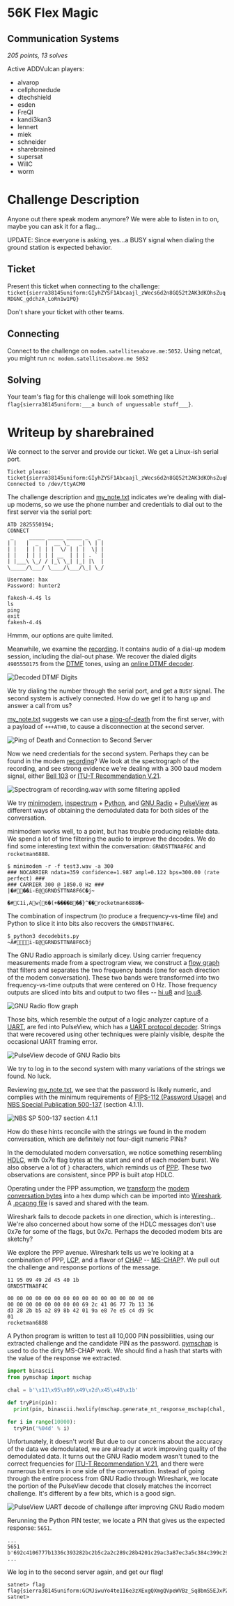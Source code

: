 # 56K Flex Magic

## Communication Systems

*205 points, 13 solves*

Active ADDVulcan players:

- alvarop
- cellphonedude
- dtechshield
- esden
- FreQI
- kandi3kan3
- lennert
- miek
- schneider
- sharebrained
- supersat
- WillC
- worm

# Challenge Description

Anyone out there speak modem anymore? We were able to listen in to on, maybe you can ask it for a flag…

UPDATE: Since everyone is asking, yes...a BUSY signal when dialing the ground station is expected behavior.

## Ticket

Present this ticket when connecting to the challenge:
`ticket{sierra38145uniform:GIyhZYSF1Abcaajl_zWecs6d2n8GQ52t2AK3dKOhsZuqRDGNC_gdchzA_LoRn1w1PQ}`

Don't share your ticket with other teams.

## Connecting

Connect to the challenge on `modem.satellitesabove.me:5052`. Using netcat, you might run `nc modem.satellitesabove.me 5052`

## Solving

Your team's flag for this challenge will look something like `flag{sierra38145uniform:___a bunch of unguessable stuff___}`. 

# Writeup by sharebrained

We connect to the server and provide our ticket. We get a Linux-ish serial port.

```
Ticket please:
ticket{sierra38145uniform:GIyhZYSF1Abcaajl_zWecs6d2n8GQ52t2AK3dKOhsZuqRDGNC_gdchzA_LoRn1w1PQ}
Connected to /dev/ttyACM0
```

The challenge description and [my_note.txt](files/my_note.txt) indicates we're dealing with dial-up modems, so we use the phone number and credentials to dial out to the first server via the serial port:

```
ATD 2825550194;
CONNECT
 _     _____ _____ _____ _   _ 
| |   |  _  |  __ \_   _| \ | |
| |   | | | | |  \/ | | |  \| |
| |   | | | | | __  | | | . ` |
| |___\ \_/ / |_\ \_| |_| |\  |
\_____/\___/ \____/\___/\_| \_/

Username: hax
Password: hunter2

fakesh-4.4$ ls
ls
ping
exit
fakesh-4.4$
```

Hmmm, our options are quite limited.

Meanwhile, we examine the [recording](files/recording.wav). It contains audio of a dial-up modem session, including the dial-out phase. We recover the dialed digits `4905550175` from the [DTMF](https://en.wikipedia.org/wiki/Dual-tone_multi-frequency_signaling) tones, using an [online DTMF decoder](http://dialabc.com/sound/detect/).

![Decoded DTMF Digits](images/dtmf-decode.png)

We try dialing the number through the serial port, and get a `BUSY` signal. The second system is actively connected. How do we get it to hang up and answer a call from us?

[my_note.txt](files/my_note.txt) suggests we can use a [ping-of-death](https://en.wikipedia.org/wiki/Ping_of_death) from the first server, with a payload of `+++ATH0`, to cause a disconnection at the second server.

![Ping of Death and Connection to Second Server](images/ping-of-death-login.png)

Now we need credentials for the second system. Perhaps they can be found in the modem [recording](files/recording.wav)? We look at the spectrograph of the recording, and see strong evidence we're dealing with a 300 baud modem signal, either [Bell 103](https://en.wikipedia.org/wiki/Bell_103_modem) or [ITU-T Recommendation V.21](https://www.itu.int/rec/T-REC-V.21/en).

![Spectrogram of recording.wav with some filtering applied](images/recording-spectrogram.png)

We try [minimodem](https://github.com/kamalmostafa/minimodem), [inspectrum](https://github.com/miek/inspectrum) + [Python](https://www.python.org/), and [GNU Radio](https://www.gnuradio.org/) + [PulseView](https://sigrok.org/wiki/PulseView) as different ways of obtaining the demodulated data for both sides of the conversation.

minimodem works well, to a point, but has trouble producing reliable data. We spend a lot of time filtering the audio to improve the decodes. We do find some interesting text within the conversation: `GRNDSTTNA8F6C` and `rocketman6888`.

```
$ minimodem -r -f test3.wav -a 300
### NOCARRIER ndata=359 confidence=1.987 ampl=0.122 bps=300.00 (rate perfect) ###
### CARRIER 300 @ 1850.0 Hz ###
|�#��i-E@GRNDSTTNA8F6C�j~
```

```
�#C1i,Aw{6�(+����B��}^��ٜrocketman6888�~
```

The combination of inspectrum (to produce a frequency-vs-time file) and Python to slice it into bits also recovers the `GRNDSTTNA8F6C`.

```
$ python3 decodebits.py
~Â#i-E@GRNDSTTNA8F6Cðj
```

The GNU Radio approach is similarly dicey. Using carrier frequency measurements made from a spectrogram view, we construct a [flow graph](gnuradio/modem.grc) that filters and separates the two frequency bands (one for each direction of the modem conversation). These two bands were transformed into two frequency-vs-time outputs that were centered on 0 Hz. Those frequency outputs are sliced into bits and output to two files -- [hi.u8](gnuradio/hi.u8) and [lo.u8](gnuradio/lo.u8).

![GNU Radio flow graph](images/gnuradio-flow-graph.png)

Those bits, which resemble the output of a logic analyzer capture of a [UART](https://en.wikipedia.org/wiki/Universal_asynchronous_receiver-transmitter), are fed into PulseView, which has a [UART protocol decoder](https://sigrok.org/wiki/Protocol_decoder:Uart). Strings that were recovered using other techniques were plainly visible, despite the occasional UART framing error.

![PulseView decode of GNU Radio bits](images/pulseview-uart-decode.png)

We try to log in to the second system with many variations of the strings we found. No luck.

Reviewing [my_note.txt](files/my_note.txt), we see that the password is likely numeric, and complies with the minimum requirements of [FIPS-112 (Password Usage)](https://nvlpubs.nist.gov/nistpubs/Legacy/FIPS/fipspub112.pdf) and [NBS Special Publication 500-137](https://nvlpubs.nist.gov/nistpubs/Legacy/SP/nbsspecialpublication500-137.pdf) (section 4.1.1).

![NBS SP 500-137 section 4.1.1](images/nbs-sp-500-137-section-4-1-1.png)

How do these hints reconcile with the strings we found in the modem conversation, which are definitely not four-digit numeric PINs?

In the demodulated modem conversation, we notice something resembling [HDLC](https://en.wikipedia.org/wiki/High-Level_Data_Link_Control), with 0x7e flag bytes at the start and end of each modem burst. We also observe a lot of `}` characters, which reminds us of [PPP](https://en.wikipedia.org/wiki/Point-to-Point_Protocol). These two observations are consistent, since PPP is built atop HDLC.

Operating under the PPP assumption, we [transform](python/hdlc.py) the [modem conversation bytes](conversation.txt) into a hex dump which can be imported into [Wireshark](https://www.wireshark.org/). A [.pcapng file](modem_0.pcapng) is saved and shared with the team.

Wireshark fails to decode packets in one direction, which is interesting... We're also concerned about how some of the HDLC messages don't use 0x7e for some of the flags, but 0x7c. Perhaps the decoded modem bits are sketchy?

We explore the PPP avenue. Wireshark tells us we're looking at a combination of PPP, [LCP](https://en.wikipedia.org/wiki/Link_Control_Protocol), and a flavor of [CHAP](https://en.wikipedia.org/wiki/Challenge-Handshake_Authentication_Protocol) -- [MS-CHAP](https://en.wikipedia.org/wiki/MS-CHAP)?. We pull out the challenge and response portions of the message.

```
11 95 09 49 2d 45 40 1b 
GRNDSTTNA8F4C

00 00 00 00 00 00 00 00 00 00 00 00 00 00 00 00
00 00 00 00 00 00 00 00 69 2c 41 06 77 7b 13 36
d3 28 2b b5 a2 89 8b 42 01 9a e8 7e e5 c4 d9 9c
01
rocketman6888
```

A Python program is written to test all 10,000 PIN possibilities, using our extracted challenge and the candidate PIN as the password. [pymschap](https://github.com/talkincode/pymschap) is used to do the dirty MS-CHAP work. We should find a hash that starts with the value of the response we extracted.

```python
import binascii
from pymschap import mschap

chal = b'\x11\x95\x09\x49\x2d\x45\x40\x1b'

def tryPin(pin):
  print(pin, binascii.hexlify(mschap.generate_nt_response_mschap(chal, pin)))

for i in range(10000):
  tryPin('%04d' % i)
```

Unfortunately, it doesn't work! But due to our concerns about the accuracy of the data we demodulated, we are already at work improving quality of the demodulated data. It turns out the GNU Radio modem wasn't tuned to the correct frequencies for [ITU-T Recommendation V.21](https://www.itu.int/rec/T-REC-V.21/en), and there were numerous bit errors in one side of the conversation. Instead of going through the entire process from GNU Radio through Wireshark, we locate the portion of the PulseView decode that closely matches the incorrect challenge. It's different by a few bits, which is a good sign.

![PulseView UART decode of challenge after improving GNU Radio modem](images/pulseview-correct-challenge.png)

Rerunning the Python PIN tester, we locate a PIN that gives us the expected response: `5651`.

```
...
5651 b'692c4106777b1336c393282bc2b5c2a2c289c28b4201c29ac3a87ec3a5c384c399c29c'
...
```

We log in to the second server again, and get our flag!

```
satnet> flag
flag{sierra38145uniform:GCMJiwuYo4te1I6e3zXExgQXmgQVpeWVBz_Sq8bmS5EJxPZMHVxJCpDjIClw_mV5WLotPUoE6Tguk9Ow219xBig}
satnet>
```
